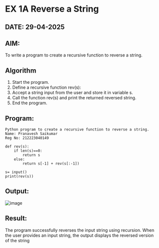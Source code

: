 # EX 1A Reverse a String
## DATE: 29-04-2025
## AIM:
To write a program to create a recursive function to reverse a string.

## Algorithm
1. Start the program.
2. Define a recursive function rev(s):
3. Accept a string input from the user and store it in variable s.
4. Call the function rev(s) and print the returned reversed string.
5. End the program.

## Program:
```
Python program to create a recursive function to reverse a string.
Name: Pranavesh Saikumar
Reg No: 212223040149

def rev(s):
    if len(s)==0:
        return s
    else:
        return s[-1] + rev(s[:-1])
        
s= input()
print(rev(s))
```

## Output:
![image](https://github.com/user-attachments/assets/3541890e-bd12-43b9-a754-960f9d30b9e6)



## Result:
The program successfully reverses the input string using recursion. When the user provides an input string, the output displays the reversed version of the string
